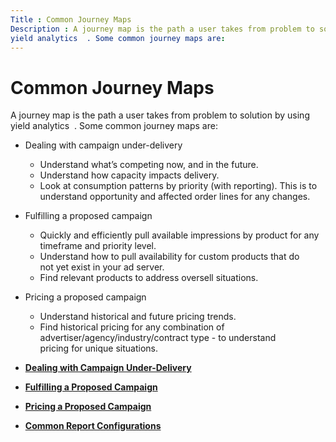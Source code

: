 ```yaml
---
Title : Common Journey Maps
Description : A journey map is the path a user takes from problem to solution by using
yield analytics  . Some common journey maps are:
---
```



# Common Journey Maps



A journey map is the path a user takes from problem to solution by using
yield analytics  . Some common journey maps are:

- Dealing with campaign under-delivery
  - Understand what’s competing now, and in the future.
  - Understand how capacity impacts delivery.
  - Look at consumption patterns by priority (with reporting). This is
    to understand opportunity and affected order lines for any changes.
- Fulfilling a proposed campaign
  - Quickly and efficiently pull available impressions by product for
    any timeframe and priority level.
  - Understand how to pull availability for custom products that do
    not yet exist in your ad server.
  - Find relevant products to address oversell situations.
- Pricing a proposed campaign
  - Understand historical and future pricing trends.
  - Find historical pricing for any combination of
    advertiser/agency/industry/contract type - to understand
    pricing for unique situations.



- **[Dealing with Campaign
  Under-Delivery](../topics/dealing-with-campaign-under-delivery.html)**  
- **[Fulfilling a Proposed
  Campaign](../topics/fulfilling-a-proposed-campaign.html)**  
- **[Pricing a Proposed
  Campaign](../topics/pricing-a-proposed-campaign.html)**  
- **[Common Report
  Configurations](../topics/common-report-configurations.html)**  


